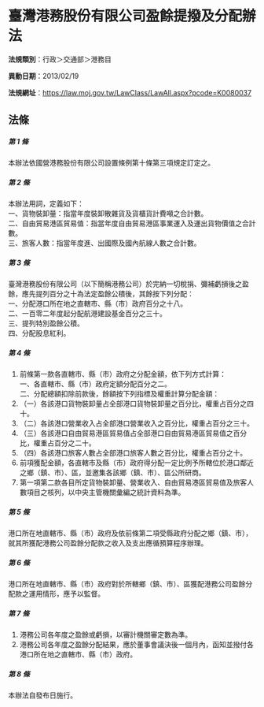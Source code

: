 # 臺灣港務股份有限公司盈餘提撥及分配辦法

**法規類別**：行政＞交通部＞港務目

**異動日期**：2013/02/19  

**法規網址**：https://law.moj.gov.tw/LawClass/LawAll.aspx?pcode=K0080037





## 法條
##### 第 1 條
本辦法依國營港務股份有限公司設置條例第十條第三項規定訂定之。

##### 第 2 條
本辦法用詞，定義如下：  
一、貨物裝卸量：指當年度裝卸散雜貨及貨櫃貨計費噸之合計數。  
二、自由貿易港區貿易值：指當年度自由貿易港區事業運入及運出貨物價值之合計數。  
三、旅客人數：指當年度進、出國際及國內航線人數之合計數。

##### 第 3 條
臺灣港務股份有限公司（以下簡稱港務公司）於完納一切稅捐、彌補虧損後之盈餘，應先提列百分之十為法定盈餘公積後，其餘按下列分配：  
一、分配港口所在地之直轄市、縣（市）政府百分之十八。  
二、一百零二年度起分配航港建設基金百分之三十。  
三、提列特別盈餘公積。  
四、分配股息紅利。

##### 第 4 條
1. 前條第一款各直轄市、縣（市）政府之分配金額，依下列方式計算：  
一、各直轄市、縣（市）政府定額分配百分之二。  
二、分配總額扣除前款後，餘額按下列指標及權重計算分配金額：
1. （一）各該港口貨物裝卸量占全部港口貨物裝卸量之百分比，權重占百分之四十。
1. （二）各該港口營業收入占全部港口營業收入之百分比，權重占百分之三十。
1. （三）各該港口自由貿易港區貿易值占全部港口自由貿易港區貿易值之百分比，權重占百分之二十。
1. （四）各該港口旅客人數占全部港口旅客人數之百分比，權重占百分之十。
1. 前項獲配金額，各直轄市及縣（市）政府得分配一定比例予所轄位於港口鄰近之鄉（鎮、市）、區，並邀集各該鄉（鎮、市）、區公所研商。
1. 第一項第二款各目所定貨物裝卸量、營業收入、自由貿易港區貿易值及旅客人數項目之核列，以中央主管機關彙編之統計資料為準。

##### 第 5 條
港口所在地直轄市、縣（市）政府及依前條第二項受縣政府分配之鄉（鎮、市），就其所獲配港務公司盈餘分配款之收入及支出應循預算程序辦理。

##### 第 6 條
港口所在地直轄市、縣（市）政府對於所轄鄉（鎮、市）、區獲配港務公司盈餘分配款之運用情形，應予以監督。

##### 第 7 條
1. 港務公司各年度之盈餘或虧損，以審計機關審定數為準。
1. 港務公司各年度之盈餘分配結果，應於董事會議決後一個月內，函知並撥付各港口所在地之直轄市、縣（市）政府。

##### 第 8 條
本辦法自發布日施行。


